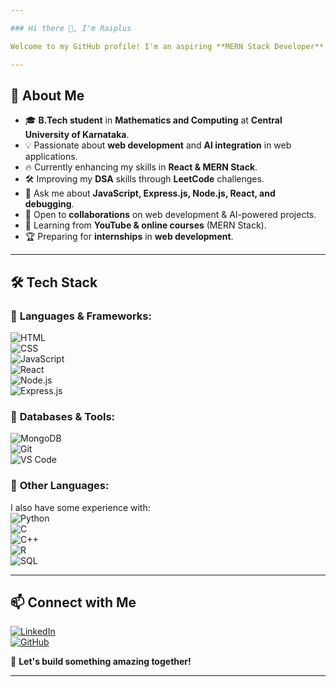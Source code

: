 ```yaml
---

### Hi there 👋, I'm Raiplus  

Welcome to my GitHub profile! I'm an aspiring **MERN Stack Developer** with a strong foundation in **JavaScript** and a vision to integrate **AI into web development**. I'm currently learning **React** and expanding my backend knowledge with **Express.js & Node.js**.  

---
```


## 🚀 About Me  

- 🎓 **B.Tech student** in **Mathematics and Computing** at **Central University of Karnataka**.  
- 💡 Passionate about **web development** and **AI integration** in web applications.  
- 🔥 Currently enhancing my skills in **React & MERN Stack**.  
- 🛠 Improving my **DSA** skills through **LeetCode** challenges.  
- 💬 Ask me about **JavaScript, Express.js, Node.js, React, and debugging**.  
- 👯 Open to **collaborations** on web development & AI-powered projects.  
- 📜 Learning from **YouTube & online courses** (MERN Stack).  
- 🏆 Preparing for **internships** in **web development**.  

---

## 🛠 Tech Stack  

### 🔹 **Languages & Frameworks:**  

![HTML](https://img.shields.io/badge/HTML-E34F26?style=for-the-badge&logo=html5&logoColor=white)  
![CSS](https://img.shields.io/badge/CSS-1572B6?style=for-the-badge&logo=css3&logoColor=white)  
![JavaScript](https://img.shields.io/badge/JavaScript-F7DF1E?style=for-the-badge&logo=javascript&logoColor=black)  
![React](https://img.shields.io/badge/React-61DAFB?style=for-the-badge&logo=react&logoColor=black)  
![Node.js](https://img.shields.io/badge/Node.js-339933?style=for-the-badge&logo=nodedotjs&logoColor=white)  
![Express.js](https://img.shields.io/badge/Express-000000?style=for-the-badge&logo=express&logoColor=white)  

### 🔹 **Databases & Tools:**  

![MongoDB](https://img.shields.io/badge/MongoDB-47A248?style=for-the-badge&logo=mongodb&logoColor=white)  
![Git](https://img.shields.io/badge/Git-F05032?style=for-the-badge&logo=git&logoColor=white)  
![VS Code](https://img.shields.io/badge/VS%20Code-007ACC?style=for-the-badge&logo=visual-studio-code&logoColor=white)  

### 🔹 **Other Languages:**  
I also have some experience with:  
![Python](https://img.shields.io/badge/Python-3776AB?style=for-the-badge&logo=python&logoColor=white)  
![C](https://img.shields.io/badge/C-A8B9CC?style=for-the-badge&logo=c&logoColor=white)  
![C++](https://img.shields.io/badge/C++-00599C?style=for-the-badge&logo=c%2B%2B&logoColor=white)  
![R](https://img.shields.io/badge/R-276DC3?style=for-the-badge&logo=r&logoColor=white)  
![SQL](https://img.shields.io/badge/SQL-4479A1?style=for-the-badge&logo=postgresql&logoColor=white)  

---

## 📫 Connect with Me  

[![LinkedIn](https://img.shields.io/badge/LinkedIn-0A66C2?style=for-the-badge&logo=linkedin&logoColor=white)](https://www.linkedin.com/in/rishabh-singh-rajawat-5a1b782bb)  
[![GitHub](https://img.shields.io/badge/GitHub-181717?style=for-the-badge&logo=github&logoColor=white)](https://github.com/Raiplus)  

🚀 **Let's build something amazing together!**  

---
